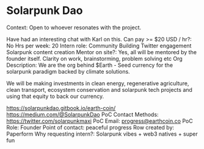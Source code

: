 # Solarpunk Dao

Context: Open to whoever resonates with the project. 

Have had an interesting chat with Karl on this.
Can pay >= $20 USD / hr?: No
Hrs per week: 20
Intern role: Community Building
Twitter engagement
Solarpunk content creation
Mentor on site?: Yes, all will be mentored by the founder itself. 
Clarity on work, brainstorming, problem solving etc
Org Description: We are the org behind $Earth - Seed currency for the solarpunk paradigm backed by climate solutions.

We will be making investments in clean energy, regenerative agriculture, clean transport, ecosystem conservation and solarpunk tech projects and using that equity to back our currency.

https://solarpunkdao.gitbook.io/earth-coin/
https://medium.com/@SolarpunkDao
PoC Contact Methods: https://twitter.com/solarpunkmaxi
PoC Email: progress@earthcoin.co
PoC Role: Founder
Point of contact: peaceful progress
Row created by: Paperform
Why requesting intern?: Solarpunk vibes + web3 natives + super fun